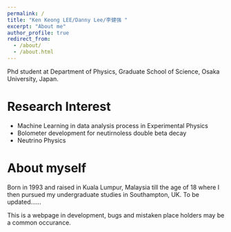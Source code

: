 ```yaml
---
permalink: /
title: "Ken Keong LEE/Danny Lee/李健强 "
excerpt: "About me"
author_profile: true
redirect_from: 
  - /about/
  - /about.html
---
```


Phd student at Department of Physics, Graduate School of Science, Osaka University, Japan. 

Research Interest
=====
* Machine Learning in data analysis process in Experimental Physics
* Bolometer development for neutirnoless double beta decay
* Neutrino Physics

About myself
======
 Born in 1993 and raised in Kuala Lumpur, Malaysia till the age of 18 where I then pursued my undergraduate studies in Southampton, UK. To be updated......

 This is a webpage in development, bugs and mistaken place
holders may be a common occurance.
